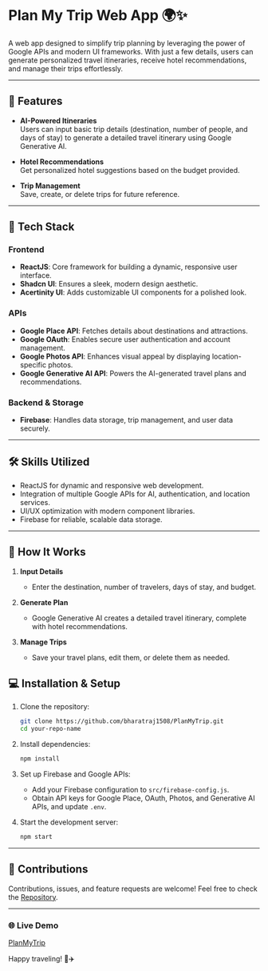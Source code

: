 # Plan My Trip Web App 🌍✨

A web app designed to simplify trip planning by leveraging the power of Google APIs and modern UI frameworks. With just a few details, users can generate personalized travel itineraries, receive hotel recommendations, and manage their trips effortlessly.

---

## 🌟 Features

- **AI-Powered Itineraries**  
  Users can input basic trip details (destination, number of people, and days of stay) to generate a detailed travel itinerary using Google Generative AI.

- **Hotel Recommendations**  
  Get personalized hotel suggestions based on the budget provided.

- **Trip Management**  
  Save, create, or delete trips for future reference.

---

## 🚀 Tech Stack

### Frontend

- **ReactJS**: Core framework for building a dynamic, responsive user interface.
- **Shadcn UI**: Ensures a sleek, modern design aesthetic.
- **Acertinity UI**: Adds customizable UI components for a polished look.

### APIs

- **Google Place API**: Fetches details about destinations and attractions.
- **Google OAuth**: Enables secure user authentication and account management.
- **Google Photos API**: Enhances visual appeal by displaying location-specific photos.
- **Google Generative AI API**: Powers the AI-generated travel plans and recommendations.

### Backend & Storage

- **Firebase**: Handles data storage, trip management, and user data securely.

---

## 🛠️ Skills Utilized

- ReactJS for dynamic and responsive web development.
- Integration of multiple Google APIs for AI, authentication, and location services.
- UI/UX optimization with modern component libraries.
- Firebase for reliable, scalable data storage.

---

## 🔧 How It Works

1. **Input Details**

   - Enter the destination, number of travelers, days of stay, and budget.

2. **Generate Plan**

   - Google Generative AI creates a detailed travel itinerary, complete with hotel recommendations.

3. **Manage Trips**
   - Save your travel plans, edit them, or delete them as needed.

## 💻 Installation & Setup

1. Clone the repository:

   ```bash
   git clone https://github.com/bharatraj1508/PlanMyTrip.git
   cd your-repo-name
   ```

2. Install dependencies:

   ```bash
   npm install
   ```

3. Set up Firebase and Google APIs:

   - Add your Firebase configuration to `src/firebase-config.js`.
   - Obtain API keys for Google Place, OAuth, Photos, and Generative AI APIs, and update `.env`.

4. Start the development server:
   ```bash
   npm start
   ```

---

## 🤝 Contributions

Contributions, issues, and feature requests are welcome! Feel free to check the [Repository](https://github.com/bharatraj1508/PlanMyTrip.git).

---

### 🌐 Live Demo

[PlanMyTrip](https://planmytrip-demo.netlify.app/)

Happy traveling! 🧳✈️

